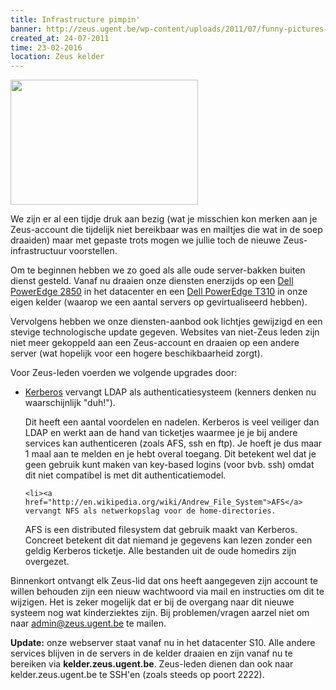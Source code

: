 ```yaml
---
title: Infrastructure pimpin'
banner: http://zeus.ugent.be/wp-content/uploads/2011/07/funny-pictures-cat-fixes-your-computer-300x200.jpg
created_at: 24-07-2011
time: 23-02-2016
location: Zeus kelder
---
```


<img src="http://zeus.ugent.be/wp-content/uploads/2011/07/funny-pictures-cat-fixes-your-computer-300x200.jpg" alt="" title="funny-pictures-cat-fixes-your-computer" width="300" height="200" class="alignright size-medium wp-image-752" />

We zijn er al een tijdje druk aan bezig (wat je misschien kon merken aan je Zeus-account die tijdelijk niet bereikbaar was en mailtjes die wat in de soep draaiden) maar met gepaste trots mogen we jullie toch de nieuwe Zeus-infrastructuur voorstellen.

Om te beginnen hebben we zo goed als alle oude server-bakken buiten dienst gesteld. Vanaf nu draaien onze diensten enerzijds op een <a href="http://zeus.ugent.be/wiki/King">Dell PowerEdge 2850</a> in het datacenter en een <a href="http://zeus.ugent.be/wiki/Ike">Dell PowerEdge T310</a> in onze eigen kelder (waarop we een aantal servers op gevirtualiseerd hebben).

Vervolgens hebben we onze diensten-aanbod ook lichtjes gewijzigd en een stevige technologische update gegeven. Websites van niet-Zeus leden zijn niet meer gekoppeld aan een Zeus-account en draaien op een andere server (wat hopelijk voor een hogere beschikbaarheid zorgt). 

Voor Zeus-leden voerden we volgende upgrades door:
<ul>
	<li><a href="http://zeus.ugent.be/wiki/Kerberos">Kerberos</a> vervangt LDAP als authenticatiesysteem (kenners denken nu waarschijnlijk "duh!").

Dit heeft een aantal voordelen en nadelen. Kerberos is veel veiliger dan LDAP en werkt aan de hand van ticketjes waarmee je je bij andere services kan authenticeren (zoals AFS, ssh en ftp). Je hoeft je dus maar 1 maal aan te melden en je hebt overal toegang. Dit betekent wel dat je geen gebruik kunt maken van key-based logins (voor bvb. ssh) omdat dit niet compatibel is met dit authenticatiemodel.</li>

	<li><a href="http://en.wikipedia.org/wiki/Andrew_File_System">AFS</a> vervangt NFS als netwerkopslag voor de home-directories.

AFS is een distributed filesystem dat gebruik maakt van Kerberos. Concreet betekent dit dat niemand je gegevens kan lezen zonder een geldig Kerberos ticketje. Alle bestanden uit de oude homedirs zijn overgezet.</li>
</ul>

Binnenkort ontvangt elk Zeus-lid dat ons heeft aangegeven zijn account te willen behouden zijn een nieuw wachtwoord via mail en instructies om dit te wijzigen. Het is zeker mogelijk dat er bij de overgang naar dit nieuwe systeem nog wat kinderziektes zijn. Bij problemen/vragen aarzel niet om naar <a href="mailto:admin@zeus.ugent.be">admin@zeus.ugent.be</a> te mailen.

<strong>Update:</strong> onze webserver staat vanaf nu in het datacenter S10. Alle andere services blijven in de servers in de kelder draaien en zijn vanaf nu te bereiken via <strong>kelder.zeus.ugent.be</strong>. Zeus-leden dienen dan ook naar kelder.zeus.ugent.be te SSH'en (zoals steeds op poort 2222).